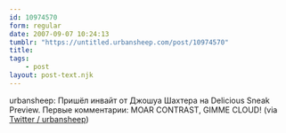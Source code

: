```yaml
---
id: 10974570
form: regular
date: 2007-09-07 10:24:13
tumblr: "https://untitled.urbansheep.com/post/10974570"
title:
tags:
    - post
layout: post-text.njk
---
```


<p>urbansheep: Пришёл инвайт от Джошуа Шахтера на Delicious Sneak Preview. Первые комментарии: MOAR CONTRAST, GIMME CLOUD! (via <a href="http://twitter.com/urbansheep/statuses/252252232">Twitter / urbansheep</a>)</p>

